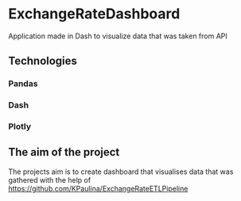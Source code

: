 # ExchangeRateDashboard
Application made in Dash to visualize data that was taken from API

## Technologies
### Pandas
### Dash
### Plotly

## The aim of the project

The projects aim is to create dashboard that visualises data that was gathered with the help of
https://github.com/KPaulina/ExchangeRateETLPipeline
